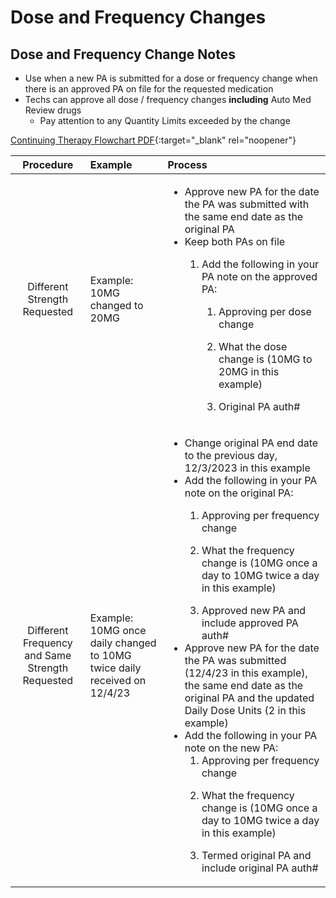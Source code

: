 # Dose and Frequency Changes

## Dose and Frequency Change Notes
- Use when a new PA is submitted for a dose or frequency change when there is an approved PA on file for the requested medication  
- Techs can approve all dose / frequency changes **including** Auto Med Review drugs
  - Pay attention to any Quantity Limits exceeded by the change

[Continuing Therapy Flowchart PDF](https://mygainwell-my.sharepoint.com/:b:/g/personal/emily_reinhart_gainwelltechnologies_com/EWiP5ZNS24NMvTvXpHh_r-MBvzlKu647A0WInMyz4NFFQg?e=E04VAy){:target="_blank" rel="noopener"}




    
| Procedure | Example | Process |
|:---:|:---|:---|
| Different Strength Requested | Example: 10MG changed to 20MG | <ul><li>Approve new PA for the date the PA was submitted with the same end date as the original PA </li></ol></ol><li>Keep both PAs on file​ </li><ol><li>Add the following in your PA note on the approved PA: </li><ol><li>Approving per dose change </li><ol></ol><li>What the dose change is (10MG to 20MG in this example)  </li><ol></ol><li>Original PA auth#    |
| Different Frequency and Same Strength Requested | Example: 10MG once daily changed to 10MG twice daily received on 12/4/23  | <ul><li>Change original PA end date to the previous day, 12/3/2023 in this example​ </li></ol></ol><li>Add the following in your PA note on the original PA:  </li><ol><li>Approving per frequency change  </li><ol></ol><li>What the frequency change is (10MG once a day to 10MG twice a day in this example)  </li><ol></ol><li>Approved new PA and include approved PA auth#   </li></ol><li>Approve new PA for the date the PA was submitted (12/4/23 in this example), the same end date as the original PA and the updated Daily Dose Units (2 in this example)  </li></ol><li>Add the following in your PA note on the new PA: <ol><li>Approving per frequency change </li><ol></ol><li>What the frequency change is (10MG once a day to 10MG twice a day in this example) </li><ol></ol><li>Termed original PA and include original PA auth#    |


